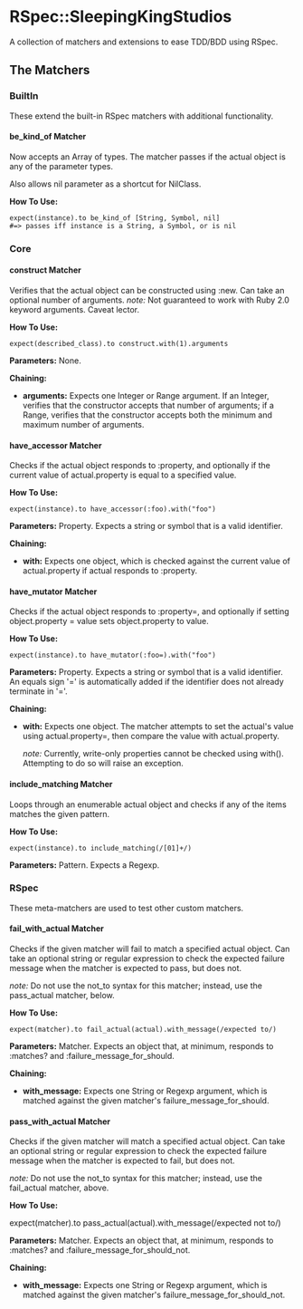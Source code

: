 # RSpec::SleepingKingStudios

A collection of matchers and extensions to ease TDD/BDD using RSpec.

## The Matchers

### BuiltIn

These extend the built-in RSpec matchers with additional functionality.

#### be\_kind\_of Matcher

Now accepts an Array of types. The matcher passes if the actual object is
any of the parameter types.

Also allows nil parameter as a shortcut for NilClass.

**How To Use:**

    expect(instance).to be_kind_of [String, Symbol, nil]
    #=> passes iff instance is a String, a Symbol, or is nil

### Core

#### construct Matcher

Verifies that the actual object can be constructed using :new. Can take an
optional number of arguments. _note:_ Not guaranteed to work with Ruby 2.0
keyword arguments. Caveat lector.

**How To Use:**

    expect(described_class).to construct.with(1).arguments

**Parameters:** None.

**Chaining:**
* **arguments:** Expects one Integer or Range argument. If an Integer, verifies
  that the constructor accepts that number of arguments; if a Range, verifies
  that the constructor accepts both the minimum and maximum number of
  arguments.

#### have\_accessor Matcher

Checks if the actual object responds to :property, and optionally if the
current value of actual.property is equal to a specified value.

**How To Use:**

    expect(instance).to have_accessor(:foo).with("foo")

**Parameters:** Property. Expects a string or symbol that is a valid
identifier.

**Chaining:**
* **with:** Expects one object, which is checked against the current value of
  actual.property if actual responds to :property.
  
#### have\_mutator Matcher

Checks if the actual object responds to :property=, and optionally if setting
object.property = value sets object.property to value.

**How To Use:**

    expect(instance).to have_mutator(:foo=).with("foo")

**Parameters:** Property. Expects a string or symbol that is a valid
identifier. An equals sign '=' is automatically added if the identifier does
not already terminate in '='.

**Chaining:**
* **with:** Expects one object. The matcher attempts to set the actual's value
  using actual.property=, then compare the value with actual.property.
  
  _note:_ Currently, write-only properties cannot be checked using with().
  Attempting to do so will raise an exception.

#### include\_matching Matcher

Loops through an enumerable actual object and checks if any of the items
matches the given pattern.

**How To Use:**

    expect(instance).to include_matching(/[01]+/)

**Parameters:** Pattern. Expects a Regexp.

### RSpec

These meta-matchers are used to test other custom matchers.

#### fail\_with\_actual Matcher

Checks if the given matcher will fail to match a specified actual object. Can
take an optional string or regular expression to check the expected failure
message when the matcher is expected to pass, but does not.

_note:_ Do not use the not\_to syntax for this matcher; instead, use the
pass_actual matcher, below.

**How To Use:**

    expect(matcher).to fail_actual(actual).with_message(/expected to/)
    
**Parameters:** Matcher. Expects an object that, at minimum, responds to
:matches? and :failure\_message\_for\_should.

**Chaining:**
* **with\_message:** Expects one String or Regexp argument, which is matched
  against the given matcher's failure\_message\_for\_should.

#### pass\_with\_actual Matcher

Checks if the given matcher will match a specified actual object. Can take an
optional string or regular expression to check the expected failure message
when the matcher is expected to fail, but does not.

_note:_ Do not use the not\_to syntax for this matcher; instead, use the
fail_actual matcher, above.

**How To Use:**

  expect(matcher).to pass_actual(actual).with_message(/expected not to/)
  
**Parameters:** Matcher. Expects an object that, at minimum, responds to
:matches? and :failure\_message\_for\_should\_not.

**Chaining:**
* **with\_message:** Expects one String or Regexp argument, which is matched
against the given matcher's failure\_message\_for\_should\_not.
